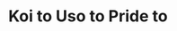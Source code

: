 --- 
title: "Koi to Uso to Pride to"
publishdate: "2019-5-21T16:48:46+02:00"
src: "https://365manga.net/manga/koi-to-uso-to-pride-to"
image: "https://data.365manga.net/images/thumbnails/19262-koi-to-uso-to-pride-to.jpg"
description: "Kamio Shuuji, the heir to a rich organization, has just transferred to Hazuki's average public high school. When Kamio catches Hazuki's eye with an intense gaze Hazuki begins to wonder over his attentions. Especially when Akira, his lover, warns him to stay away from him. He intends to do just that, that is until Kamio claims to have fallen in love at first sight with Hazuki, giving him a kiss…"
---